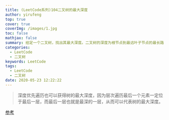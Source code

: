 ```yaml
---
title: (LeetCode系列)104二叉树的最大深度
author: yirufeng
top: true
cover: true
coverImg: /images/1.jpg
toc: false
mathjax: false
summary: 给定一个二叉树，找出其最大深度。二叉树的深度为根节点到最远叶子节点的最长路径上的节点数。注意叶子节点是指没有子节点的节点。
categories: 
  - LeetCode
  - 二叉树
keywords: LeetCode
tags:
  - LeetCode
  - 二叉树
date: 2020-05-23 12:22:22
---
```




> 深度优先遍历也可以获得树的最大深度，因为层次遍历最后一个元素一定位于最后一层，而最后一层也就是最深的一层，从而可以代表树的最大深度。



[参考](https://blog.csdn.net/weixin_42948873/article/details/90897957)

